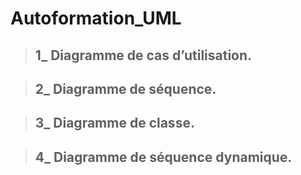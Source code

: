 # Autoformation_UML

> ## 1_ Diagramme de cas d’utilisation.

> ## 2_ Diagramme de séquence.

> ## 3_ Diagramme de classe.

> ## 4_ Diagramme de séquence dynamique.
